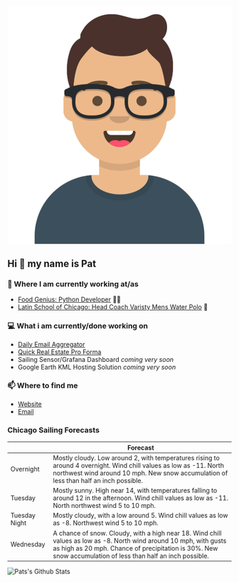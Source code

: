 [![Social banner for p-j-falconer](https://raw.githubusercontent.com/P-J-FALCONER/P-J-FALCONER/master/assets/avataaars.svg)](https://patfalconer.com/)
## Hi :wave: my name is Pat

### 💼 Where I am currently working at/as
- [Food Genius: Python Developer](https://getfoodgenius.com/) 🍔🐍
- [Latin School of Chicago: Head Coach Varisty Mens Water Polo](https://www.latinschool.org/) 🤽


### 💻 What i am currently/done working on
 - [Daily Email Aggregator](https://github.com/P-J-FALCONER/dott_daily_mail)
 - [Quick Real Estate Pro Forma](https://github.com/P-J-FALCONER/henry)
 - Sailing Sensor/Grafana Dashboard *coming very soon*
 - Google Earth KML Hosting Solution *coming very soon*

### 📫 Where to find me
 - [Website](https://patfalconer.com/)
 - [Email](mailto:patrick.j.falconer@gmail.com)


### Chicago Sailing Forecasts
|   | Forecast  |
|---|---|
| Overnight | Mostly cloudy. Low around 2, with temperatures rising to around 4 overnight. Wind chill values as low as -11. North northwest wind around 10 mph. New snow accumulation of less than half an inch possible. |
| Tuesday | Mostly sunny. High near 14, with temperatures falling to around 12 in the afternoon. Wind chill values as low as -11. North northwest wind 5 to 10 mph. |
| Tuesday Night | Mostly cloudy, with a low around 5. Wind chill values as low as -8. Northwest wind 5 to 10 mph. |
| Wednesday | A chance of snow. Cloudy, with a high near 18. Wind chill values as low as -8. North wind around 10 mph, with gusts as high as 20 mph. Chance of precipitation is 30%. New snow accumulation of less than half an inch possible. |

![Pats's Github Stats](https://github-readme-stats.vercel.app/api?username=p-j-falconer&show_icons=true&theme=radical)
